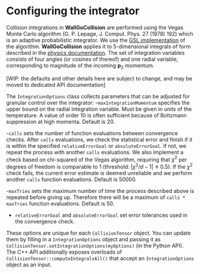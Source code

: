 # Configuring the integrator

Collision integrations in **WallGoCollision** are performed using the Vegas Monte Carlo algorithm (G. P. Lepage, J. Comput. Phys. 27 (1978) 192) which is an adaptive probabilistic integrator. We use the [GSL implementation](https://www.gnu.org/software/gsl/doc/html/montecarlo.html#vegas) of the algorithm. **WallGoCollision** applies it to 5-dimensional integrals of form described in the [physics documentation](./physics.md). The set of integration variables consists of four angles (or cosines of thereof) and one radial variable, corresponding to magnitude of the incoming $\mathbf{p}_2$ momentum.

[WIP: the defaults and other details here are subject to change, and may be moved to dedicated API documentation]

The `IntegrationOptions` class collects parameters that can be adjusted for granular control over the integrator:
-`maxIntegrationMomentum` specifies the upper bound on the radial integration variable. Must be given in units of the temperature. A value of order 10 is often sufficient because of Boltzmann suppression at high momenta. Default is 20.

-`calls` sets the number of function evaluations between convergence checks. After `calls` evaluations, we check the statistical error and finish if it is within the specified `relativeErrorGoal` or `absoluteErrorGoal`. If not, we repeat the process with another `calls` evaluations. We also implement a check based on chi-squared of the Vegas algorithm, requiring that $\chi^2$ per degrees of freedom is comparable to 1 (threshold: $|\chi^2 / d - 1| \leq 0.5$). If the $\chi^2$ check fails, the current error estimate is deemed unreliable and we perform another `calls` function evaluations. Default is 50000.

-`maxTries` sets the maximum number of time the process described above is repeated before giving up. Therefore there will be a maximum of `calls * maxTries` function evaluations. Default is 50.

- `relativeErrorGoal` and `absoluteErrorGoal` set error tolerances used in the convergence check.

These options are unique for each `CollisionTensor` object. You can update them by filling in a `IntegrationOptions` object and passing it as `CollisionTensor.setIntegrationOptions(myOptions)` (in the Python API). The C++ API additionally exposes overloads of `CollisionTensor::computeIntegralsAll()` that accept an `IntegrationOptions` object as an input.
